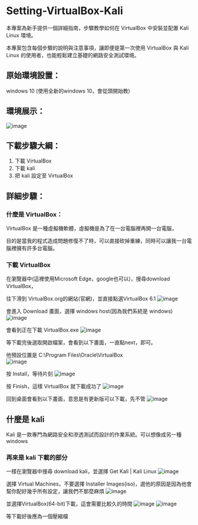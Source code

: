 # Setting-VirtualBox-Kali

本專案為新手提供一個詳細指南，步驟教學如何在 VirtualBox 中安裝並配置 Kali Linux 環境。

本專案包含每個步驟的說明與注意事項，讓即便是第一次使用 VirtualBox 與 Kali Linux 的使用者，也能輕鬆建立基礎的網路安全測試環境。

## 原始環境設置：

windows 10 (使用全新的windows 10，會從頭開始教)

## 環境展示：
![image](https://github.com/user-attachments/assets/ca9bb3a9-2b07-417b-88a5-2ce2f5a7b3b4)

## 下載步驟大綱：

1. 下載 VirtualBox
2. 下載 kali
3. 把 kali 設定至 VirtualBox

## 詳細步驟：

### 什麼是 VirtualBox：

VirtualBox 是一種虛擬機軟體，虛擬機是為了在一台電腦裡再開一台電腦，

目的是當我的程式造成問題修復不了時，可以直接砍掉重練，同時可以讓我一台電腦裡擁有許多台電腦。

### 下載 VirtualBox

在瀏覽器中(這裡使用Microsoft Edge，google也可以)，搜尋download VirtualBox，

往下滑到 VirtualBox.org的網站(官網)，並直接點選VirtualBox 6.1
![image](https://github.com/user-attachments/assets/2c209125-9bdd-41ef-93ba-614e3f90497a)



會進入 Download 畫面，選擇 windows host(因為我們系統是 windows)
![image](https://github.com/user-attachments/assets/72df8562-1dea-47d0-878a-05049cdbf899)

會看到正在下載 VirtualBox.exe
![image](https://github.com/user-attachments/assets/63b9fe3f-0d0f-46d8-adb7-1225e619a403)


等下載完後選取開啟檔案，會看到以下畫面，一直點next，即可。

他預設位置是 C:\Program Files\Oracle\VirtualBox\
![image](https://github.com/user-attachments/assets/3e477fcd-ca9f-4aca-bd02-8d9606524291)

按 Install，等待片刻
![image](https://github.com/user-attachments/assets/7b31b034-93c1-4988-ae6a-b23eb9e394a3)

按 Finish，這樣 VirtualBox 就下載成功了
![image](https://github.com/user-attachments/assets/f53b6d21-843b-41db-b187-b7839e108a5c)

回到桌面會看到以下畫面，意思是有更新版可以下載，先不管
![image](https://github.com/user-attachments/assets/d1280699-8305-4131-97c5-3e29c539b1fb)


## 什麼是 kali

Kali 是一款專門為網路安全和滲透測試而設計的作業系統。可以想像成另一種 windows

### 再來是 kali 下載的部分

一樣在瀏覽器中搜尋 download kali，並選擇 Get Kali | Kali Linux
![image](https://github.com/user-attachments/assets/6bfce013-3054-4a0a-af1c-ab8c9577c690)

選擇 Virtual Machines，不要選擇 Installer Images(iso)，選他的原因是因為他會幫你配好幾乎所有設定，讓我們不那麼麻煩
![image](https://github.com/user-attachments/assets/097dce77-cff4-4efe-8ec1-58f3517e43ef)

並選擇VirtualBox(64-bit)下載，這會需要比較久的時間
![image](https://github.com/user-attachments/assets/f9161e69-4754-488c-9cfb-2bda15bddd83)
![image](https://github.com/user-attachments/assets/eeabe074-d3b9-401b-a1c0-08f4c44401ac)

等下載好後應為一個壓縮檔














































